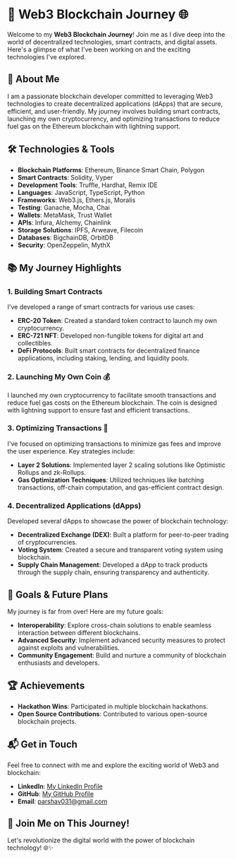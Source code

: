# 🚀 Web3 Blockchain Journey 🌐

Welcome to my **Web3 Blockchain Journey**! Join me as I dive deep into the world of decentralized technologies, smart contracts, and digital assets. Here's a glimpse of what I've been working on and the exciting technologies I've explored.

## 🌟 About Me
I am a passionate blockchain developer committed to leveraging Web3 technologies to create decentralized applications (dApps) that are secure, efficient, and user-friendly. My journey involves building smart contracts, launching my own cryptocurrency, and optimizing transactions to reduce fuel gas on the Ethereum blockchain with lightning support.

## 🛠️ Technologies & Tools
- **Blockchain Platforms**: Ethereum, Binance Smart Chain, Polygon
- **Smart Contracts**: Solidity, Vyper
- **Development Tools**: Truffle, Hardhat, Remix IDE
- **Languages**: JavaScript, TypeScript, Python
- **Frameworks**: Web3.js, Ethers.js, Moralis
- **Testing**: Ganache, Mocha, Chai
- **Wallets**: MetaMask, Trust Wallet
- **APIs**: Infura, Alchemy, Chainlink
- **Storage Solutions**: IPFS, Arweave, Filecoin
- **Databases**: BigchainDB, OrbitDB
- **Security**: OpenZeppelin, MythX

## 📚 My Journey Highlights

### 1. Building Smart Contracts
I've developed a range of smart contracts for various use cases:
- **ERC-20 Token**: Created a standard token contract to launch my own cryptocurrency.
- **ERC-721 NFT**: Developed non-fungible tokens for digital art and collectibles.
- **DeFi Protocols**: Built smart contracts for decentralized finance applications, including staking, lending, and liquidity pools.

### 2. Launching My Own Coin 💰

I launched my own cryptocurrency to facilitate smooth transactions and reduce fuel gas costs on the Ethereum blockchain. The coin is designed with lightning support to ensure fast and efficient transactions.

### 3. Optimizing Transactions 🚀
I've focused on optimizing transactions to minimize gas fees and improve the user experience. Key strategies include:
- **Layer 2 Solutions**: Implemented layer 2 scaling solutions like Optimistic Rollups and zk-Rollups.
- **Gas Optimization Techniques**: Utilized techniques like batching transactions, off-chain computation, and gas-efficient contract design.

### 4. Decentralized Applications (dApps)
Developed several dApps to showcase the power of blockchain technology:
- **Decentralized Exchange (DEX)**: Built a platform for peer-to-peer trading of cryptocurrencies.
- **Voting System**: Created a secure and transparent voting system using blockchain.
- **Supply Chain Management**: Developed a dApp to track products through the supply chain, ensuring transparency and authenticity.

## 🎯 Goals & Future Plans
My journey is far from over! Here are my future goals:
- **Interoperability**: Explore cross-chain solutions to enable seamless interaction between different blockchains.
- **Advanced Security**: Implement advanced security measures to protect against exploits and vulnerabilities.
- **Community Engagement**: Build and nurture a community of blockchain enthusiasts and developers.

## 🏆 Achievements
- **Hackathon Wins**: Participated in multiple blockchain hackathons.
- **Open Source Contributions**: Contributed to various open-source blockchain projects.

## 📬 Get in Touch
Feel free to connect with me and explore the exciting world of Web3 and blockchain:
- **LinkedIn**: [My LinkedIn Profile](https://www.linkedin.com/in/parshav-singla-977a75253/)
- **GitHub**: [My GitHub Profile](https://github.com/Parshav14)
- **Email**: parshav031@gmail.com

## 🎉 Join Me on This Journey!
Let's revolutionize the digital world with the power of blockchain technology! 🌐✨